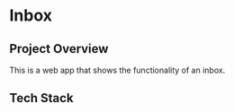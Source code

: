 # Inbox
## Project Overview 
This is a web app that shows the functionality of an inbox.
## Tech Stack